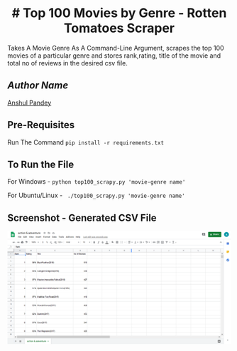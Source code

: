 <h1 align=center># Top 100 Movies by Genre - Rotten Tomatoes Scraper</h1>

Takes A Movie Genre As A Command-Line Argument, scrapes the top 100 movies of a particular genre and stores rank,rating, title of the movie and total no of reviews in the desired csv file.

## *Author Name*
[Anshul Pandey](https://github.com/Anshul275)

## Pre-Requisites

Run The Command  `pip install -r requirements.txt`

## To Run the File

For Windows -  `python top100_scrapy.py 'movie-genre name'`

For Ubuntu/Linux - ` ./top100_scrapy.py 'movie-genre name'`

## Screenshot - Generated CSV File

![Screenshot](generated_csv_file.png)